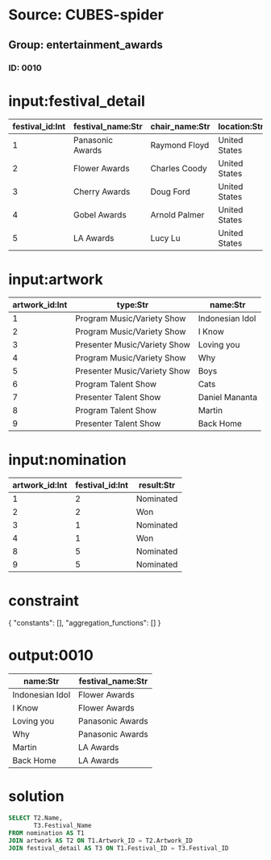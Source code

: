 # Source: CUBES-spider
## Group: entertainment_awards
### ID: 0010

# input:festival_detail

| festival_id:Int | festival_name:Str | chair_name:Str | location:Str | year:Int | num_of_audience:Int |
|---|---|---|---|---|---|
| 1 | Panasonic Awards | Raymond Floyd | United States | 2006 | 152 |
| 2 | Flower Awards | Charles Coody | United States | 2007 | 155 |
| 3 | Cherry Awards | Doug Ford | United States | 2007 | 160 |
| 4 | Gobel Awards | Arnold Palmer | United States | 2008 | 160 |
| 5 | LA Awards | Lucy Lu | United States | 2010 | 161 |

# input:artwork

| artwork_id:Int | type:Str | name:Str |
|---|---|---|
| 1 | Program Music/Variety Show | Indonesian Idol |
| 2 | Program Music/Variety Show | I Know |
| 3 | Presenter Music/Variety Show | Loving you |
| 4 | Program Music/Variety Show | Why |
| 5 | Presenter Music/Variety Show | Boys |
| 6 | Program Talent Show | Cats |
| 7 | Presenter Talent Show | Daniel Mananta |
| 8 | Program Talent Show | Martin |
| 9 | Presenter Talent Show | Back Home |

# input:nomination

| artwork_id:Int | festival_id:Int | result:Str |
|---|---|---|
| 1 | 2 | Nominated |
| 2 | 2 | Won |
| 3 | 1 | Nominated |
| 4 | 1 | Won |
| 8 | 5 | Nominated |
| 9 | 5 | Nominated |

# constraint

{
  "constants": [],
  "aggregation_functions": []
}

# output:0010

| name:Str | festival_name:Str |
|---|---|
| Indonesian Idol | Flower Awards |
| I Know | Flower Awards |
| Loving you | Panasonic Awards |
| Why | Panasonic Awards |
| Martin | LA Awards |
| Back Home | LA Awards |

# solution

```sql
SELECT T2.Name,
       T3.Festival_Name
FROM nomination AS T1
JOIN artwork AS T2 ON T1.Artwork_ID = T2.Artwork_ID
JOIN festival_detail AS T3 ON T1.Festival_ID = T3.Festival_ID
```
